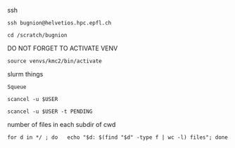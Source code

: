 ssh 

    ssh bugnion@helvetios.hpc.epfl.ch

    cd /scratch/bugnion

DO NOT FORGET TO ACTIVATE VENV

    source venvs/kmc2/bin/activate


slurm things 

    Squeue 

    scancel -u $USER

    scancel -u $USER -t PENDING

    
number of files in each subdir of cwd 

    for d in */ ; do   echo "$d: $(find "$d" -type f | wc -l) files"; done